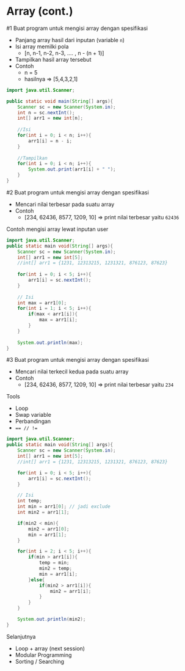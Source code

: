 # Array  (cont.)
#1
Buat program untuk mengisi array dengan spesifikasi
- Panjang array hasil dari inputan (variable `n`)
- Isi array memilki pola
	- [n, n-1, n-2, n-3, .... , n - (n + 1)]
- Tampilkan hasil array tersebut
- Contoh
	- n = 5
	- hasilnya => [5,4,3,2,1]

```java
import java.util.Scanner;

public static void main(String[] args){
	Scanner sc = new Scanner(System.in);
	int n = sc.nextInt();
	int[] arr1 = new int[n];
	
	//Isi
	for(int i = 0; i < n; i++){
		arr1[i] = n - i;
	}
	
	//Tampilkan
	for(int i = 0; i < n; i++){
		System.out.print(arr1[i] + " ");
	}
}
```




#2
Buat program untuk mengisi array dengan spesifikasi
- Mencari nilai terbesar pada suatu array
- Contoh
	- [234, 62436, 8577, 1209, 10] => print nilai terbesar yaitu `62436`

Contoh mengisi array lewat inputan user
```java
import java.util.Scanner;
public static main void(String[] args){
	Scanner sc = new Scanner(System.in);
	int[] arr1 = new int[5];
	//int[] arr1 = {1231, 12313215, 1231321, 876123, 87623}
	
	for(int i = 0; i < 5; i++){
		arr1[i] = sc.nextInt();
	}
	
	// Isi
	int max = arr1[0];
	for(int i = 1; i < 5; i++){
		if(max < arr1[i]){
			max = arr1[i];
		}
	}
	
	System.out.println(max);
}
```

#3
Buat program untuk mengisi array dengan spesifikasi
- Mencari nilai terkecil kedua pada suatu array
- Contoh
	- [234, 62436, 8577, 1209, 10] => print nilai terbesar yaitu `234`

Tools
- Loop
- Swap variable
- Perbandingan
- `== // !=`

```java
import java.util.Scanner;
public static main void(String[] args){
	Scanner sc = new Scanner(System.in);
	int[] arr1 = new int[5];
	//int[] arr1 = {1231, 12313215, 1231321, 876123, 87623}

	for(int i = 0; i < 5; i++){
		arr1[i] = sc.nextInt();
	}

	// Isi
	int temp;
	int min = arr1[0]; // jadi exclude
	int min2 = arr1[1];

	if(min2 < min){
		min2 = arr1[0];
		min = arr1[1];
	}

	for(int i = 2; i < 5; i++){
		if(min > arr1[i]){
			temp = min;
			min2 = temp;
			min = arr1[i];
		}else{
			if(min2 > arr1[i]){
				min2 = arr1[i];
			}
		}
	}

	System.out.println(min2);
}
```

Selanjutnya
 - Loop + array (next session)
 - Modular Programming
 - Sorting / Searching

